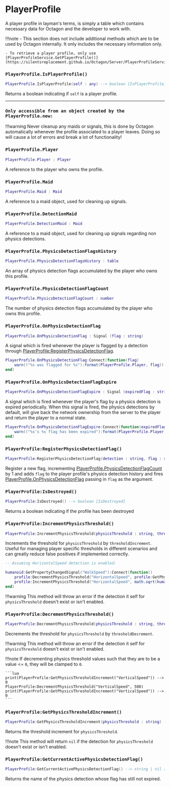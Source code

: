 # PlayerProfile

A player profile in layman's terms, is simply a table which contains necessary data for 
Octagon and the developer to work with. 

!!!note
    - This section does not include additional methods which are to be used by Octagon internally. It only includes the necessary information only.

    - To retrieve a player profile, only use [PlayerProfileService.GetPlayerProfile()](https://silentsreplacement.github.io/Octagon/Server/PlayerProfileService/#playerprofileservicegetplayerprofile).

### `PlayerProfile.IsPlayerProfile()`

```lua
PlayerProfile.IsPlayerProfile(self : any) --> boolean [IsPlayerProfile]
```

Returns a boolean indicating if `self` is a player profile.

---

### **`Only accessible from an object created by the PlayerProfile.new:`**

!!!warning
    Never cleanup any maids or signals, this is done by Octagon automatically whenever the profile associated to a player leaves. Doing so will cause a lot of errors and break a lot of functionality!

### `PlayerProfile.Player`

```lua
PlayerProfile.Player : Player
```

A reference to the player who owns the profile.

### `PlayerProfile.Maid`

```lua
PlayerProfile.Maid : Maid
```

A reference to a maid object, used for cleaning up signals.

### `PlayerProfile.DetectionMaid`

```lua
PlayerProfile.DetectionMaid : Maid
```

A reference to a maid object, used for cleaning up signals regarding non physics detections.

### `PlayerProfile.PhysicsDetectionFlagsHistory`

```lua
PlayerProfile.PhysicsDetectionFlagsHistory : table
```

An array of physics detection flags accumulated by the player who owns this profile.

### `PlayerProfile.PhysicsDetectionFlagCount`

```lua
PlayerProfile.PhysicsDetectionFlagCount : number
```

The number of physics detection flags accumulated by the player who owns this profile.

### `PlayerProfile.OnPhysicsDetectionFlag`

```lua
PlayerProfile.OnPhysicsDetectionFlag : Signal (flag : string)
```

A signal which is fired whenever the player is flagged by a detection through [PlayerProfile:RegisterPhysicsDetectionFlag](https://silentsreplacement.github.io/Octagon/Server/PlayerProfile/#playerprofileregisterphysicsdetectionflag). 

```lua
PlayerProfile.OnPhysicsDetectionFlag:Connect(function(flag) 
    warn(("%s was flagged for %s"):format(PlayerProfile.Player, flag)) 
end) 
```

### `PlayerProfile.OnPhysicsDetectionFlagExpire`

```lua
PlayerProfile.OnPhysicsDetectionFlagExpire : Signal (expiredFlag : string)
```

A signal which is fired whenever the player's flag by a physics detection is expired periodically. When this signal is fired, the physics detections by default, will give back the network ownership from the server to the player and return the player to a normal state.

```lua
PlayerProfile.OnPhysicsDetectionFlagExpire:Connect(function(expiredFlag) 
    warn(("%s's %s flag has been expired"):format(PlayerProfile.Player, expiredFlag)) 
end) 
```

### `PlayerProfile:RegisterPhysicsDetectionFlag()`

```lua 
PlayerProfile:RegisterPhysicsDetectionFlag(detection : string, flag : string) --> nil []
```

Register a new flag, incrementing [PlayerProfile.PhysicsDetectionFlagCount](https://silentsreplacement.github.io/Octagon/Server/PlayerProfile/#playerprofilephysicsdetectionflagcount) by 1 and adds `flag` to the player profile's physics detection history and fires [PlayerProfile.OnPhysicsDetectionFlag](https://silentsreplacement.github.io/Octagon/Server/PlayerProfile/#playerprofileonphysicsdetectionflag) passing in `flag` as the argument.

### `PlayerProfile:IsDestroyed()`

```lua
PlayerProfile:IsDestroyed() --> boolean [IsDestroyed]
```

Returns a boolean indicating if the profile has been destroyed

### `PlayerProfile:IncrementPhysicsThreshold()`

```lua
PlayerProfile:IncrementPhysicsThreshold(physicsThreshold : string, thresholdIncrement : number) --> nil []
```

Increments the threshold for `physicsThreshold` by `thresholdIncrement`. Useful for managing player specific thresholds in different scenarios and can greatly reduce false positives if implemented correctly.

```lua
-- Assuming HorizontalSpeed detection is enabled:

humanoid:GetPropertyChangedSignal("WalkSpeed"):Connect(function()
	profile:DecrementPhysicsThreshold("HorizontalSpeed", profile:GetPhysicsThresholdIncrement("HorizontalSpeed"))
	profile:IncrementPhysicsThreshold("HorizontalSpeed", math.sqrt(humanoid.WalkSpeed ) * 2)
end)
```

!!!warning
    This method will throw an error if the detection it self for `physicsThreshold` doesn't exist or isn't enabled.

### `PlayerProfile:DecrementPhysicsThreshold()`

```lua
PlayerProfile:DecrementPhysicsThreshold(physicsThreshold : string, thresholdDecrement : number) --> nil []
```

Decrements the threshold for `physicsThreshold` by `thresholdDecrement`. 

!!!warning
    This method will throw an error if the detection it self for `physicsThreshold` doesn't exist or isn't enabled.

!!!note
    If decrementing physics threshold values such that they are to be a value <= `0`, they will be clamped to `0`.

    ```lua
    print(PlayerProfile:GetPhysicsThresholdIncrement("VerticalSpeed")) --> 0
    PlayerProfile:DecrementPhysicsThreshold("VerticalSpeed", 500)
    print(PlayerProfile:GetPhysicsThresholdIncrement("VerticalSpeed")) --> 0
    ```

### `PlayerProfile:GetPhysicsThresholdIncrement()`

```lua
PlayerProfile:GetPhysicsThresholdIncrement(physicsThreshold : string) --> number [thresholdIncrement]
```

Returns the threshold increment for `physicsThreshold`.

!!!note
    This method will return `nil` if the detection for `physicsThreshold` doesn't exist or isn't enabled.

### `PlayerProfile:GetCurrentActivePhysicsDetectionFlag()`

```lua
PlayerProfile:GetCurrentActivePhysicsDetectionFlag() --> string | nil [physicsDetectionFlag]
```

Returns the name of the physics detection whose flag has still not expired.
